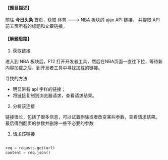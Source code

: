 #### 【题目描述】

前往 **今日头条** 首页，获取 体育 ---> NBA 板块的 ajax API 链接，
并提取 API 前五页所有的标题和文章链接。

#### 【解题思路】

1. 获取链接

进入到 NBA 板块后，F12 打开开发者工具，然后在NBA页面一直往下拉，等待新内容加载之后，到开发者工具中寻找加载的链接。

寻找的方法:
- 明显带有 api 字样的链接；
- 将链接复制到浏览器请求，查看请求结果。


2. 分析该连接

链接很长，包括了很多信息，可以试着删除或者改变某些参数，查看请求结果。
最后得到翻页的参数并删除一些不必要的参数

3. 请求该链接

```python

req = requsts.get(url)
content = req.json()

```
